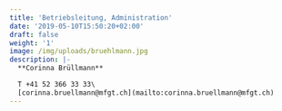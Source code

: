```yaml
---
title: 'Betriebsleitung, Administration'
date: '2019-05-10T15:50:20+02:00'
draft: false
weight: '1'
image: /img/uploads/bruehlmann.jpg
description: |-
  **Corinna Brüllmann**

  T +41 52 366 33 33\
  [corinna.bruellmann@mfgt.ch](mailto:corinna.bruellmann@mfgt.ch)
---
```



